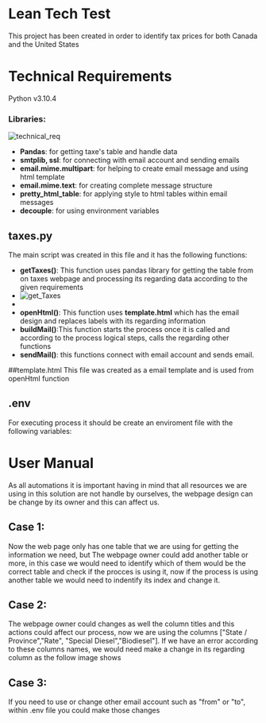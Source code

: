 # Lean Tech Test
This project has been created in order to identify tax prices for both Canada and the United States

# Technical Requirements
Python v3.10.4
### Libraries:
![technical_req](https://user-images.githubusercontent.com/68198144/176246642-12ea4348-3f77-4fe3-b7fb-f69f1e3c2cfe.jpg)
* **Pandas**: for getting taxe's table and handle data
* **smtplib, ssl**: for connecting with email account and sending emails
* **email.mime.multipart**: for helping to create email message and using html template
* **email.mime.text**: for creating complete message structure
* **pretty_html_table**: for applying style to html tables within email messages
* **decouple**: for using environment variables

## taxes.py
The main script was created in this file and it has the following functions:
* **getTaxes()**: This function uses pandas library for getting the table from on taxes webpage and processing its regarding data according to the given requirements
* ![get_Taxes](https://user-images.githubusercontent.com/68198144/176247544-d5722c3c-9032-4208-a889-018f8c396e98.jpg)
* 
* **openHtml()**: This function uses **template.html** which has the email design and replaces labels with its regarding information
* **buildMail()**:This function starts the process once it is called and according to the process logical steps, calls the regarding other functions
* **sendMail()**: this functions connect with email account and sends email.

##template.html
This file was created as a email template and is used from openHtml function

## .env
For executing process it should be create an enviroment file with the following variables:

# User Manual
As all automations it is important having in mind that all resources we are using in this solution are not handle by ourselves, the webpage design can be change by its owner and this can affect us.
## Case 1:
Now the web page only has one table that we are using for getting the information we need, but The webpage owner could add another table or more, in this case we would need to identify which of them would be the correct table and check if the procces is using it, now if the process is using another table we would need to indentify its index and change it.

## Case 2:
The webpage owner could changes as well the column titles and this actions could affect our process, now we are using the columns ["State / Province","Rate", "Special Diesel","Biodiesel"]. If we have an error according to these columns names, we would need make a change in its regarding column as the follow image shows

## Case 3:
If you need to use or change other email account such as "from" or "to", within .env file you could make those changes
